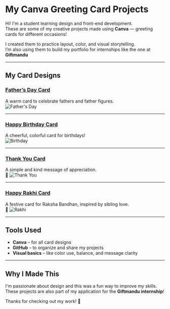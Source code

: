 #  My Canva Greeting Card Projects

Hi!  I'm a student learning design and front-end development.  
These are some of my creative projects made using **Canva** — greeting cards for different occasions!

I created them to practice layout, color, and visual storytelling.  
I’m also using them to build my portfolio for internships like the one at **Giftmandu** 

---

## My Card Designs

### [Father’s Day Card](./fathers-day/)
A warm card to celebrate fathers and father figures.  
![Father's Day](./fathers-day/fathers_day_card.png)

---

### [Happy Birthday Card](./happy-birthday/)
A cheerful, colorful card for birthdays!  
 ![Birthday](./happy-birthday/birthday_card.png)

---

### [Thank You Card](./thank-you-card/)
A simple and kind message of appreciation.  
📸 ![Thank You](./thank-you-card/thank_you_card.png)

---

### [Happy Rakhi Card](./happy-rakhi/)
A festive card for Raksha Bandhan, inspired by sibling love.  
📸 ![Rakhi](./happy-rakhi/happyrakhi.png)

---

## Tools Used
- **Canva** – for all card designs  
- **GitHub** – to organize and share my projects  
- **Visual basics** – like color use, balance, and message clarity

---

## Why I Made This

I'm passionate about design and this was a fun way to improve my skills.  
These projects are also part of my application for the **Giftmandu internship**!

Thanks for checking out my work! 🌟
